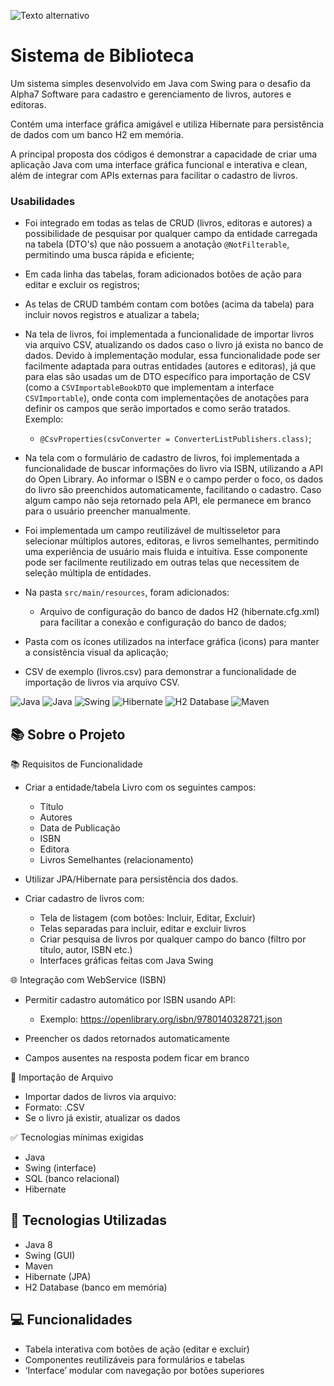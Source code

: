 ![Texto alternativo](https://a7.net.br/api/files?src=%2Fuploads%2F2023%2F11%2Fbf27711c502fb6b8c6d39b701.png&quality=80&width=1080)

# Sistema de Biblioteca

Um sistema simples desenvolvido em Java com Swing para o desafio da Alpha7 Software para cadastro e gerenciamento de livros,
autores e editoras.

Contém uma interface gráfica amigável e utiliza Hibernate para persistência de dados com um banco H2 em memória.

A principal proposta dos códigos é demonstrar a capacidade de criar uma aplicação Java com uma interface gráfica 
funcional e interativa e clean, além de integrar com APIs externas para facilitar o cadastro de livros.

### Usabilidades 
- Foi integrado em todas as telas de CRUD (livros, editoras e autores) a possibilidade de pesquisar por qualquer 
campo da entidade carregada na tabela (DTO's) que não possuem a anotação `@NotFilterable`, permitindo uma busca rápida e eficiente;


- Em cada linha das tabelas, foram adicionados botões de ação para editar e excluir os registros;


- As telas de CRUD também contam com botões (acima da tabela) para incluir novos registros e atualizar a tabela;


- Na tela de livros, foi implementada a funcionalidade de importar livros via arquivo CSV,
  atualizando os dados caso o livro já exista no banco de dados. Devido à implementação modular, essa funcionalidade 
pode ser facilmente adaptada para outras entidades (autores e editoras), já que para elas são usadas um de DTO 
específico para importação de CSV (como a `CSVImportableBookDTO` que implementam a interface `CSVImportable`), onde conta com
implementações de anotações para definir os campos que serão importados e como serão tratados. Exemplo:
  - `@CsvProperties(csvConverter = ConverterListPublishers.class)`;



- Na tela com o formulário de cadastro de livros, foi implementada a funcionalidade de buscar informações do livro via ISBN, 
  utilizando a API do Open Library. Ao informar o ISBN e o campo perder o foco, os dados do livro são preenchidos automaticamente, 
  facilitando o cadastro. Caso algum campo não seja retornado pela API, ele permanece em branco para o usuário preencher manualmente.


- Foi implementada um campo reutilizável de multisseletor para selecionar múltiplos autores, editoras, e livros semelhantes,
  permitindo uma experiência de usuário mais fluida e intuitiva. Esse componente pode ser facilmente reutilizado em outras telas 
  que necessitem de seleção múltipla de entidades.


- Na pasta `src/main/resources`, foram adicionados:
  - Arquivo de configuração do banco de dados H2 (hibernate.cfg.xml) para facilitar a conexão e configuração do banco de dados;
- Pasta com os ícones utilizados na interface gráfica (icons) para manter a consistência visual da aplicação;
- CSV de exemplo (livros.csv) para demonstrar a funcionalidade de importação de livros via arquivo CSV.

![Java](https://img.shields.io/badge/Java-8-blue?style=flat-square&logo=java&logoColor=white)
![Java](https://img.shields.io/badge/Java-007396?style=flat-square&logo=java&logoColor=white)
![Swing](https://img.shields.io/badge/Swing-007396?style=flat-square&logo=java&logoColor=white)
![Hibernate](https://img.shields.io/badge/Hibernate-59666C?style=flat-square&logo=hibernate&logoColor=white)
![H2 Database](https://img.shields.io/badge/H2%20Database-4FA94D?style=flat-square&logo=h2database&logoColor=white)
![Maven](https://img.shields.io/badge/Maven-C71A36?style=flat-square&logo=apache-maven&logoColor=white)




## 📚 Sobre o Projeto

📚 Requisitos de Funcionalidade
- Criar a entidade/tabela Livro com os seguintes campos:
  - Título
  - Autores
  - Data de Publicação
  - ISBN
  - Editora
  - Livros Semelhantes (relacionamento)

- Utilizar JPA/Hibernate para persistência dos dados.

- Criar cadastro de livros com:

  - Tela de listagem (com botões: Incluir, Editar, Excluir)
  - Telas separadas para incluir, editar e excluir livros
  - Criar pesquisa de livros por qualquer campo do banco (filtro por título, autor, ISBN etc.)
  - Interfaces gráficas feitas com Java Swing

🌐 Integração com WebService (ISBN)
   - Permitir cadastro automático por ISBN usando API:
     - Exemplo: https://openlibrary.org/isbn/9780140328721.json

   - Preencher os dados retornados automaticamente
   - Campos ausentes na resposta podem ficar em branco

📁 Importação de Arquivo
   - Importar dados de livros via arquivo:
   - Formato: .CSV
   - Se o livro já existir, atualizar os dados

✅ Tecnologias mínimas exigidas
   - Java
   - Swing (interface)
   - SQL (banco relacional)
   - Hibernate

## 🚀 Tecnologias Utilizadas

- Java 8
- Swing (GUI)
- Maven
- Hibernate (JPA)
- H2 Database (banco em memória)

## 💻 Funcionalidades

   - Tabela interativa com botões de ação (editar e excluir)
   - Componentes reutilizáveis para formulários e tabelas
   - ‘Interface’ modular com navegação por botões superiores

